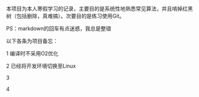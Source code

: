 本项目为本人寒假学习的记录，主要目的是系统性地熟悉常见算法，并且啃掉红黑树（包括删除，真难搞）。次要目的是练习使用Git。

PS：markdown的回车有点迷惑，我总是整错

以下各条为项目备忘：

1 编译时不采用O2优化

2 已经将开发环境切换至Linux

3 

4 



